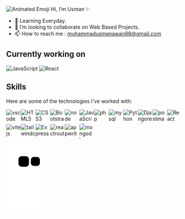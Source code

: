   <img src="https://iam-weijie.github.io/wave/hand-emoji.svg" alt="Animated Emoji" width="50" height="50">  Hi, I’m Usman   ✨


- 🌱 Learning Everyday.
- 💞️ I’m looking to collaborate on Web Based Projects.
- 📫 How to reach me : muhammadusmanawan88@gmail.com

## Currently working on

![JavaScript](https://img.shields.io/badge/JavaScript-F7DF1E?style=for-the-badge&logo=javascript&logoColor=black)
![React](https://img.shields.io/badge/React-20232A?style=for-the-badge&logo=react&logoColor=61DAFB)


## Skills
Here are some of the technologies I've worked with:
<div style="display: flex; flex-wrap: wrap;">
  <img src="https://cdn.jsdelivr.net/gh/devicons/devicon@6910f0503efdd315c8f9b858234310c06e04d9c0/icons/vscode/vscode-original.svg" alt="vscode" width="40" height="40" />
  <img src="https://cdn.jsdelivr.net/gh/devicons/devicon/icons/html5/html5-original.svg" alt="HTML5" width="40" height="40" />
  <img src="https://cdn.jsdelivr.net/gh/devicons/devicon/icons/css3/css3-original.svg" alt="CSS3" width="40" height="40" />
  <img src="https://cdn.jsdelivr.net/gh/devicons/devicon@6910f0503efdd315c8f9b858234310c06e04d9c0/icons/bootstrap/bootstrap-original.svg" alt="Bootstrap" width="40" height="40" />
  <img src="https://cdn.jsdelivr.net/gh/devicons/devicon@6910f0503efdd315c8f9b858234310c06e04d9c0/icons/nodejs/nodejs-original.svg" alt="node" width="40" height="40" />
  <img src="https://cdn.jsdelivr.net/gh/devicons/devicon/icons/javascript/javascript-original.svg" alt="JavaScript" width="40" height="40" />
  <img src="https://cdn.jsdelivr.net/gh/devicons/devicon@6910f0503efdd315c8f9b858234310c06e04d9c0/icons/php/php-original.svg" alt="php" width="40" height="40" />
  <img src="https://cdn.jsdelivr.net/gh/devicons/devicon@6910f0503efdd315c8f9b858234310c06e04d9c0/icons/mysql/mysql-original-wordmark.svg" alt="mysql" width="40" height="40" />
  <img src="https://cdn.jsdelivr.net/gh/devicons/devicon/icons/python/python-original.svg" alt="Python" width="40" height="40" />
  <img src="https://cdn.jsdelivr.net/gh/devicons/devicon@6910f0503efdd315c8f9b858234310c06e04d9c0/icons/django/django-plain.svg" alt="Djangorest" width="40" height="40" />
  <img src="https://cdn.jsdelivr.net/gh/devicons/devicon@6910f0503efdd315c8f9b858234310c06e04d9c0/icons/postman/postman-original.svg" alt="postman" width="40" height="40" />
  <img src="https://cdn.jsdelivr.net/gh/devicons/devicon/icons/react/react-original.svg" alt="React" width="40" height="40"/>
  <img src="https://cdn.jsdelivr.net/gh/devicons/devicon@6910f0503efdd315c8f9b858234310c06e04d9c0/icons/vitejs/vitejs-original.svg" alt="vitejs" width="40" height="40"/>
  <img src="https://cdn.jsdelivr.net/gh/devicons/devicon@6910f0503efdd315c8f9b858234310c06e04d9c0/icons/tailwindcss/tailwindcss-original.svg" alt="tailwindcss" width="40" height="40"/>
  <img src="https://cdn.jsdelivr.net/gh/devicons/devicon@6910f0503efdd315c8f9b858234310c06e04d9c0/icons/express/express-original.svg" alt="Express" width="40" height="40"/>
  <img src="https://cdn.jsdelivr.net/gh/devicons/devicon@6910f0503efdd315c8f9b858234310c06e04d9c0/icons/reactrouter/reactrouter-original.svg" alt="reactrouter" width="40" height="40"/>
  <img src="https://cdn.jsdelivr.net/gh/devicons/devicon@v2.16.0/icons/appwrite/appwrite-original.svg" alt="appwrite" width="40" height="40"/>
  <img src="https://cdn.jsdelivr.net/gh/devicons/devicon@6910f0503efdd315c8f9b858234310c06e04d9c0/icons/mongodb/mongodb-original-wordmark.svg" alt="mongodb" width="40" height="40"/>
</div>

  ![Snake animation](https://github.com/iAmUsmanAwan/iAmUsmanAwan/blob/output/github-contribution-grid-snake.svg)
 

<!---
iAmUsmanAwan/iAmUsmanAwan is a ✨ special ✨ repository because its `README.md` (this file) appears on your GitHub profile.
You can click the Preview link to take a look at your changes.
--->
